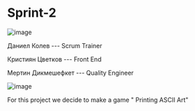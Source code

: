 # Sprint-2



 ![image](https://user-images.githubusercontent.com/63903998/109425158-aeb25700-79ef-11eb-9073-c56d1be93c89.png)

                                              
                                              
                                              
                                              
                                              
 Даниел Колев --- Scrum Trainer
 
 Кристиян Цветков --- Front End
 
 Mертин Дикмешефкет --- Quality Engineer







![image](https://user-images.githubusercontent.com/63903998/109425556-73188c80-79f1-11eb-8da5-bd1a78b54980.png)  




For this project we decide to make a game " Printing ASCII Art"










